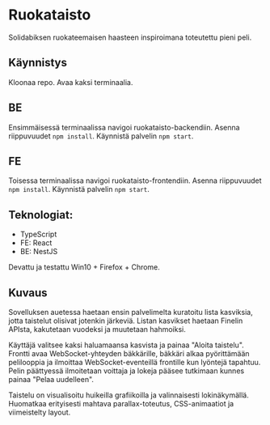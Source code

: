 # Ruokataisto

Solidabiksen ruokateemaisen haasteen inspiroimana toteutettu pieni peli.

## Käynnistys

Kloonaa repo.
Avaa kaksi terminaalia.

## BE

Ensimmäisessä terminaalissa navigoi ruokataisto-backendiin. Asenna riippuvuudet `npm install`. Käynnistä palvelin `npm start`.

## FE

Toisessa terminaalissa navigoi ruokataisto-frontendiin. Asenna riippuvuudet `npm install`. Käynnistä palvelin `npm start`.

## Teknologiat:

- TypeScript
- FE: React
- BE: NestJS

Devattu ja testattu Win10 + Firefox + Chrome.

## Kuvaus

Sovelluksen auetessa haetaan ensin palvelimelta kuratoitu lista kasviksia, jotta taistelut olisivat jotenkin järkeviä.
Listan kasvikset haetaan Finelin APIsta, kakutetaan vuodeksi ja muutetaan hahmoiksi.

Käyttäjä valitsee kaksi haluamaansa kasvista ja painaa "Aloita taistelu".
Frontti avaa WebSocket-yhteyden bäkkärille, bäkkäri alkaa pyörittämään pelilooppia ja ilmoittaa WebSocket-eventeillä
frontille kun lyöntejä tapahtuu. Pelin päättyessä ilmoitetaan voittaja ja lokeja pääsee tutkimaan kunnes painaa "Pelaa uudelleen".

Taistelu on visualisoitu huikeilla grafiikoilla ja valinnaisesti lokinäkymällä. Huomatkaa erityisesti mahtava parallax-toteutus,
CSS-animaatiot ja viimeistelty layout.

